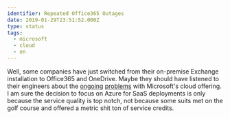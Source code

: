 ```yaml
---
identifier: Repeated Office365 Outages
date: 2019-01-29T23:51:52.000Z
type: status
tags:
  - microsoft
  - cloud
  - en
---
```


Well, some companies have just switched from their on-premise Exchange installation to Office365 and OneDrive. Maybe they should have listened to their engineers about the [ongoing](https://www.theregister.co.uk/2019/01/24/office_365_down/) [problems](https://www.theregister.co.uk/2019/01/29/office_365_outage/) with Microsoft's cloud offering. I am sure the decision to focus on Azure for SaaS deployments is only because the service quality is top notch, not because some suits met on the golf course and offered a metric shit ton of service credits.
